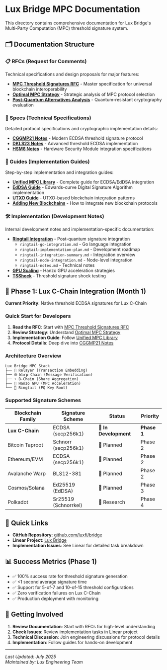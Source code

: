 # Lux Bridge MPC Documentation

This directory contains comprehensive documentation for Lux Bridge's Multi-Party Computation (MPC) threshold signature system.

## 🗂️ Documentation Structure

### 📋 RFCs (Request for Comments)
Technical specifications and design proposals for major features:

- **[MPC Threshold Signatures RFC](rfcs/mpc-threshold-signatures-rfc.md)** - Master specification for universal blockchain interoperability
- **[Optimal MPC Strategy](rfcs/optimal-mpc-strategy.md)** - Strategic analysis of MPC protocol selection
- **[Post-Quantum Alternatives Analysis](rfcs/pq-alternatives-analysis.md)** - Quantum-resistant cryptography evaluation

### 📐 Specs (Technical Specifications)
Detailed protocol specifications and cryptographic implementation details:

- **[CGGMP21 Notes](specs/cggmp21-notes.md)** - Modern ECDSA threshold signature protocol
- **[DKLS23 Notes](specs/dkls23-notes.md)** - Advanced threshold ECDSA implementation
- **[HSM6 Notes](specs/hsm6-notes.md)** - Hardware Security Module integration specifications

### 📖 Guides (Implementation Guides)
Step-by-step implementation and integration guides:

- **[Unified MPC Library](guides/unified-mpc-library.md)** - Complete guide for ECDSA/EdDSA integration
- **[EdDSA Guide](guides/eddsa-guide.md)** - Edwards-curve Digital Signature Algorithm implementation
- **[UTXO Guide](guides/utxo-guide.md)** - UTXO-based blockchain integration patterns
- **[Adding New Blockchains](guides/adding-new-blockchains.md)** - How to integrate new blockchain protocols

### 🛠️ Implementation (Development Notes)
Internal development notes and implementation-specific documentation:

- **[Ringtail Integration](implementation/)** - Post-quantum signature integration
  - `ringtail-go-integration.md` - Go language integration
  - `ringtail-implementation-plan.md` - Development roadmap
  - `ringtail-integration-summary.md` - Integration overview
  - `ringtail-node-integration.md` - Node-level integration
  - `ringtail-notes.md` - Technical notes
- **[GPU Scaling](implementation/gpu-scaling.md)** - Hanzo GPU acceleration strategies
- **[TSShock](implementation/tsshock.md)** - Threshold signature shock testing

## 🎯 Phase 1: Lux C-Chain Integration (Month 1)

**Current Priority**: Native threshold ECDSA signatures for Lux C-Chain

### Quick Start for Developers

1. **Read the RFC**: Start with [MPC Threshold Signatures RFC](rfcs/mpc-threshold-signatures-rfc.md)
2. **Review Strategy**: Understand [Optimal MPC Strategy](rfcs/optimal-mpc-strategy.md) 
3. **Implementation Guide**: Follow [Unified MPC Library](guides/unified-mpc-library.md)
4. **Protocol Details**: Deep dive into [CGGMP21 Notes](specs/cggmp21-notes.md)

### Architecture Overview

```
Lux Bridge MPC Stack
├── 🔗 Relayer (Transaction Embedding)
├── 🌐 Warp Chain (Message Verification) 
├── ⚡ B-Chain (Share Aggregation)
├── 🚀 Hanzo GPU (MPC Acceleration)
└── 🔐 Ringtail (PQ Key Root)
```

### Supported Signature Schemes

| Blockchain Family | Signature Scheme | Status | Priority |
|------------------|------------------|---------|----------|
| **Lux C-Chain** | ECDSA (secp256k1) | 🚧 **In Development** | **Phase 1** |
| Bitcoin Taproot | Schnorr (secp256k1) | 📅 Planned | Phase 2 |
| Ethereum/EVM | ECDSA (secp256k1) | 📅 Planned | Phase 2 |
| Avalanche Warp | BLS12-381 | 📅 Planned | Phase 2 |
| Cosmos/Solana | Ed25519 (EdDSA) | 📅 Planned | Phase 3 |
| Polkadot | Sr25519 (Schnorrkel) | 🔬 Research | Phase 4 |

## 🔗 Quick Links

- **GitHub Repository**: [github.com/luxfi/bridge](https://github.com/luxfi/bridge)
- **Linear Project**: [Lux Bridge](https://linear.app/hanzoai/project/lux-bridge-48e8fa96f6b7)
- **Implementation Issues**: See Linear for detailed task breakdown

## 📊 Success Metrics (Phase 1)

- ✅ 100% success rate for threshold signature generation
- ✅ <1 second average signature time  
- ✅ Support for 5-of-7 and 10-of-15 threshold configurations
- ✅ Zero verification failures on Lux C-Chain
- ✅ Production deployment with monitoring

## 🚀 Getting Involved

1. **Review Documentation**: Start with RFCs for high-level understanding
2. **Check Issues**: Review implementation tasks in Linear project
3. **Technical Discussion**: Join engineering discussions for protocol details
4. **Implementation**: Follow guides for hands-on development

---

*Last Updated: July 2025*  
*Maintained by: Lux Engineering Team*
